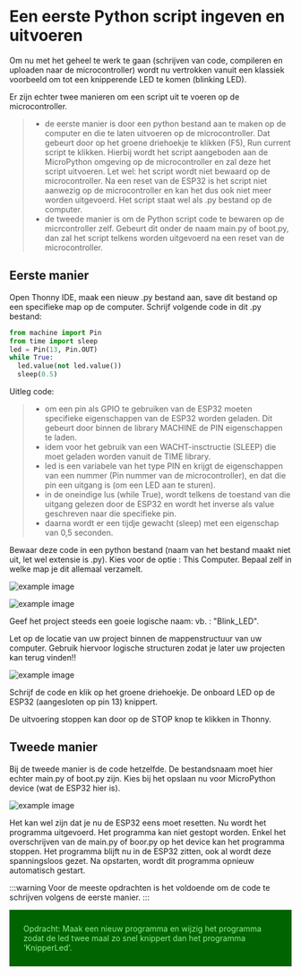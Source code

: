 # Een eerste Python script ingeven en uitvoeren
Om nu met het geheel te werk te gaan (schrijven van code, compileren en uploaden naar de microcontroller) wordt nu vertrokken vanuit een klassiek voorbeeld om tot een knipperende LED te komen (blinking LED).

Er zijn echter twee manieren om een script uit te voeren op de microcontroller.

> - de eerste manier is door een python bestand aan te maken op de computer en die te laten uitvoeren op de microcontroller. Dat gebeurt door op het groene driehoekje te klikken (F5), Run current script te klikken. Hierbij wordt het script aangeboden aan de MicroPython omgeving op de microcontroller en zal deze het script uitvoeren. Let wel: het script wordt niet bewaard op de microcontroller. Na een reset van de ESP32 is het script niet aanwezig op de microcontroller en kan het dus ook niet meer worden uitgevoerd. Het script staat wel als .py bestand op de computer.
> - de tweede manier is om de Python script code te bewaren op de micrcontroller zelf. Gebeurt dit onder de naam main.py of boot.py, dan zal het script telkens worden uitgevoerd na een reset van de microcontroller.

## Eerste manier

Open Thonny IDE, maak een nieuw .py bestand aan, save dit bestand op een specifieke map op de computer. Schrijf volgende code in dit .py bestand:

```python
from machine import Pin
from time import sleep
led = Pin(13, Pin.OUT)
while True:
  led.value(not led.value())
  sleep(0.5)

```

Uitleg code: 
> - om een pin als GPIO te gebruiken van de ESP32 moeten specifieke eigenschappen van de ESP32 worden geladen. Dit gebeurt door binnen de library MACHINE de PIN eigenschappen te laden.
> - idem voor het gebruik van een WACHT-insctructie (SLEEP) die moet geladen worden vanuit de TIME library.
> - led is een variabele van het type PIN en krijgt de eigenschappen van een nummer (Pin nummer van de microcontroller), en dat die pin een uitgang is (om een LED aan te sturen).
> - in de oneindige lus (while True), wordt telkens de toestand van die uitgang gelezen door de ESP32 en wordt het inverse als value geschreven naar die specifieke pin.
> - daarna wordt er een tijdje gewacht (sleep) met een eigenschap van 0,5 seconden.

Bewaar deze code in een python bestand (naam van het bestand maakt niet uit, let wel extensie is .py). Kies voor de optie : This Computer. Bepaal zelf in welke map je dit allemaal verzamelt.


![example image](./images/vsc_15.png "An exemplary image")

![example image](./images/vsc_14.png "An exemplary image")

Geef het project steeds een goeie logische naam: vb. : "Blink_LED". 

Let op de locatie van uw project binnen de mappenstructuur van uw computer. Gebruik hiervoor logische structuren zodat je later uw projecten kan terug vinden!!

![example image](./images/vsc_13.png "An exemplary image")

Schrijf de code en klik op het groene driehoekje. De onboard LED op de ESP32 (aangesloten op pin 13) knippert.

De uitvoering stoppen kan door op de STOP knop te klikken in Thonny.

## Tweede manier

Bij de tweede manier is de code hetzelfde. De bestandsnaam moet hier echter main.py of boot.py zijn.
Kies bij het opslaan nu voor MicroPython device (wat de ESP32 hier is).

![example image](./images/vsc_17.png "An exemplary image")

Het kan wel zijn dat je nu de ESP32 eens moet resetten. Nu wordt het programma uitgevoerd. Het programma kan niet gestopt worden. Enkel het overschrijven van de main.py of boor.py op het device kan het programma stoppen. Het programma blijft nu in de ESP32 zitten, ook al wordt deze spanningsloos gezet. Na opstarten, wordt dit programma opnieuw automatisch gestart.

:::warning
Voor de meeste opdrachten is het voldoende om de code te schrijven volgens de eerste manier.
:::

<div style="background-color:darkgreen; text-align:left; vertical-align:left; padding:15px;">
<p style="color:lightgreen; margin:10px">
Opdracht: Maak een nieuw programma en wijzig het programma zodat de led twee maal zo snel knippert dan het programma ‘KnipperLed’.
</p>
</div>